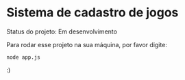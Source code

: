 <h1> Sistema de cadastro de jogos </h1>

Status do projeto: Em desenvolvimento

Para rodar esse projeto na sua máquina, por favor digite:

```
node app.js
```
:)
